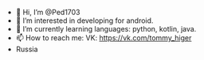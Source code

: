 - 👋 Hi, I’m @Ped1703
- 👀 I’m interested in developing for android.
- 🌱 I’m currently learning languages: python, kotlin, java.
- 📫 How to reach me: VK: https://vk.com/tommy_higer
- Russia
<!---
Ped1703/Ped1703 is a ✨ special ✨ repository because its `README.md` (this file) appears on your GitHub profile.
You can click the Preview link to take a look at your changes.
--->
